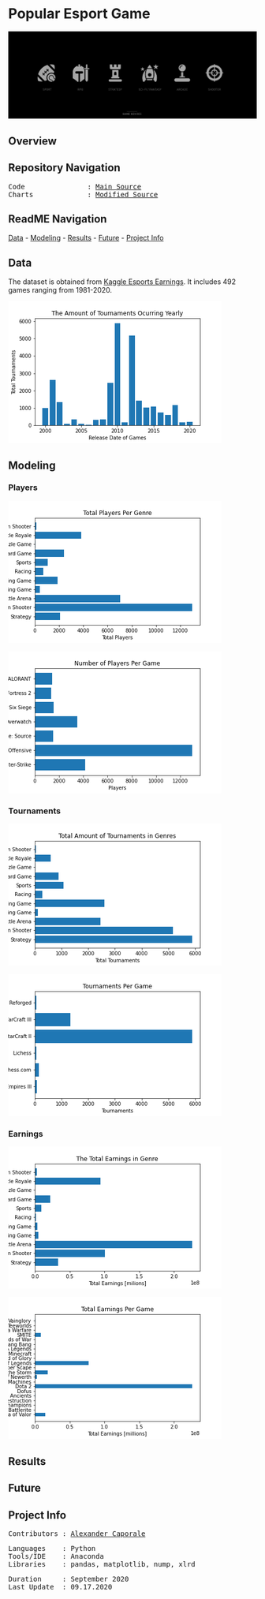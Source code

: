 # Popular Esport Game
<p align="center">
   <img src=https://github.com/Al-Cap/Popular-Esport-Game/blob/master/pictures/game-genre-icons.png />
<div align="center">
   <figcaption></figcaption>
</div>
</p>

## Overview

## Repository Navigation
<pre>
Code               : <a href=https://github.com/Al-Cap/Popular-Esport-Game/blob/master/Notebook/Project_1.ipynb>Main Source</a>
Charts             : <a href=https://github.com/Al-Cap/Popular-Esport-Game/blob/master/Notebook/Untitled.ipynb>Modified Source</a>
</pre>

## ReadME Navigation

[Data](https://github.com/Al-Cap/Popular-Esport-Game#data) - 
[Modeling](https://github.com/Al-Cap/Popular-Esport-Game#modeling) - 
[Results](https://github.com/Al-Cap/Popular-Esport-Game#results) - 
[Future](https://github.com/Al-Cap/Popular-Esport-Game#future) - 
[Project Info](https://github.com/Al-Cap/Popular-Esport-Game#project-info)

## Data
The dataset is obtained from [Kaggle Esports Earnings](https://www.kaggle.com/rankirsh/esports-earnings). It includes 492 games ranging from 1981-2020.

![tour-rel.png](https://github.com/Al-Cap/Popular-Esport-Game/blob/master/figures/tour-rel_bar.png)

## Modeling


### Players


![genre-ply.png](https://github.com/Al-Cap/Popular-Esport-Game/blob/master/figures/genre-ply_barh.png)

![FirstP-Shooter.png](https://github.com/Al-Cap/Popular-Esport-Game/blob/master/figures/FirstP-Shooter_game-player_barh.png)

### Tournaments


![genre-tour.png](https://github.com/Al-Cap/Popular-Esport-Game/blob/master/figures/genre-tour_barh.png)

![Strategy.png](https://github.com/Al-Cap/Popular-Esport-Game/blob/master/figures/Strategy_game-tour_barh.png)

### Earnings


![genre-tearn.png](https://github.com/Al-Cap/Popular-Esport-Game/blob/master/figures/genre-tearn_barh.png)

![MultiOnlineBattleArean.png](https://github.com/Al-Cap/Popular-Esport-Game/blob/master/figures/MultiOnlineBattleArean_game-earn_barh.png)

## Results


## Future


## Project Info
<pre>
Contributors : <a href=https://github.com/Al-Cap>Alexander Caporale</a>
</pre>

<pre>
Languages    : Python
Tools/IDE    : Anaconda
Libraries    : pandas, matplotlib, nump, xlrd
</pre>

<pre>
Duration     : September 2020
Last Update  : 09.17.2020
</pre>
